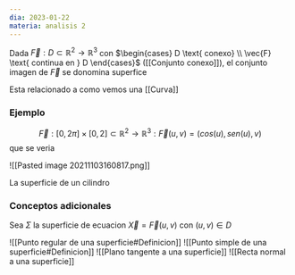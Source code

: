 ```yaml
---
dia: 2023-01-22
materia: analisis 2
---
```

Dada $\vec{F} : D \subset \mathbb{R}^2 \to \mathbb{R}^3$ con $\begin{cases} D \text{ conexo} \\ \vec{F} \text{ continua en } D \end{cases}$ ([[Conjunto conexo]]), el conjunto imagen de $\vec{F}$ se donomina superfice

Esta relacionado a como vemos una [[Curva]]

### Ejemplo
$$ \vec{F} : [0, 2\pi] \times [0, 2] \subset \mathbb{R}^2 \to \mathbb{R}^3 : \vec{F}(u, v) = (cos(u), sen(u), v) $$ que se veria 

![[Pasted image 20211103160817.png]]

La superficie de un cilindro

### Conceptos adicionales
Sea $\Sigma$ la superficie de ecuacion $\vec{X} = \vec{F}(u, v)$ con $(u, v) \in D$

![[Punto regular de una superficie#Definicion]] ![[Punto simple de una superficie#Definicion]] ![[Plano tangente a una superficie]] ![[Recta normal a una superficie]]